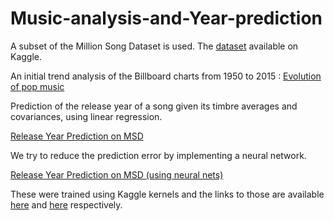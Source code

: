 # Music-analysis-and-Year-prediction
A subset of the Million Song Dataset is used.
The [dataset](https://www.kaggle.com/uciml/msd-audio-features) available on Kaggle.

An initial trend analysis of the Billboard charts from 1950 to 2015 : 
[Evolution of pop music](https://github.com/raghav1810/Music-analysis-and-Year-prediction/blob/master/Evolution%20of%20Pop%20Music.ipynb)


Prediction of the release year of a song given its timbre averages and covariances, using linear regression.

[Release Year Prediction on MSD](https://github.com/raghav1810/Music-analysis-and-Year-prediction/blob/master/release-year-prediction-on-msd.ipynb)





We try to reduce the prediction error by implementing a neural network.

[Release Year Prediction on MSD (using neural nets)](https://github.com/raghav1810/Music-analysis-and-Year-prediction/blob/master/release-year-prediction-on-msd-using-neural-nets.ipynb)

These were trained using Kaggle kernels and the links to those are available [here](https://www.kaggle.com/raghav1810/release-year-prediction-on-msd) and [here](https://www.kaggle.com/raghav1810/release-year-prediction-on-msd-using-neural-nets) respectively.
